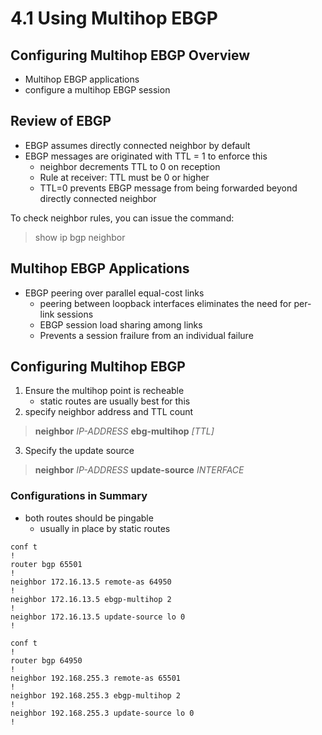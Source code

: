 # 4.1  Using Multihop EBGP

## Configuring Multihop EBGP Overview

* Multihop EBGP applications
* configure a multihop EBGP session

## Review of EBGP

* EBGP assumes directly connected neighbor by default
* EBGP messages are originated with TTL = 1 to enforce this
    + neighbor decrements TTL to 0 on reception
    + Rule at receiver: TTL must be 0 or higher
    + TTL=0 prevents EBGP message from being forwarded beyond directly connected neighbor

To check neighbor rules, you can issue the command:

> show ip bgp neighbor

## Multihop EBGP Applications

* EBGP peering over parallel equal-cost links
    + peering between loopback interfaces eliminates the need for per-link sessions
    + EBGP session load sharing among links
    + Prevents a session frailure from an individual failure

## Configuring Multihop EBGP

1. Ensure the multihop point is recheable
    + static routes are usually best for this
2. specify neighbor address and TTL count

> __neighbor__ _IP-ADDRESS_ __ebg-multihop__ _[TTL]_

3. Specify the update source

> __neighbor__ _IP-ADDRESS_ __update-source__ _INTERFACE_


### Configurations in Summary

* both routes should be pingable
    + usually in place by static routes

```R1 Configuration
conf t
!
router bgp 65501
!
neighbor 172.16.13.5 remote-as 64950
!
neighbor 172.16.13.5 ebgp-multihop 2
!
neighbor 172.16.13.5 update-source lo 0
!
```

```R2 Configuration
conf t
!
router bgp 64950
!
neighbor 192.168.255.3 remote-as 65501
!
neighbor 192.168.255.3 ebgp-multihop 2
!
neighbor 192.168.255.3 update-source lo 0
!
```
